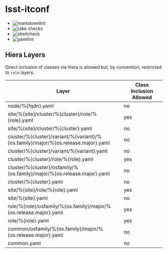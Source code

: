 lsst-itconf
===

* ![markdownlint](https://github.com/lsst-it/lsst-itconf/actions/workflows/markdownlint.yaml/badge.svg)
* ![rake checks](https://github.com/lsst-it/lsst-itconf/actions/workflows/rake_checks.yaml/badge.svg)
* ![shellcheck](https://github.com/lsst-it/lsst-itconf/actions/workflows/shellcheck.yaml/badge.svg)
* ![yamllint](https://github.com/lsst-it/lsst-itconf/actions/workflows/yamllint.yaml/badge.svg)

Hiera Layers
------------

Direct inclusion of classes via hiera is allowed but, by convention, restricted
to `role` layers.

| Layer                                                                   | Class Inclusion Allowed |
| -----                                                                   | ----------------------- |
| node/%{fqdn}.yaml                                                       | no                      |
| site/%{site}/cluster/%{cluster}/role/%{role}.yaml                       | yes                     |
| site/%{site}/cluster/%{cluster}.yaml                                    | no                      |
| cluster/%{cluster}/variant/%{variant}/%{os.family}/major/%{os.release.major}.yaml | no            |
| cluster/%{cluster}/variant/%{variant}.yaml                              | no                      |
| cluster/%{cluster}/role/%{role}.yaml                                    | yes                     |
| cluster/%{cluster}/osfamily/%{os.family}/major/%{os.release.major}.yaml | no                      |
| cluster/%{cluster}.yaml                                                 | no                      |
| site/%{site}/role/%{role}.yaml                                          | yes                     |
| site/%{site}.yaml                                                       | no                      |
| role/%{role}/osfamily/%{os.family}/major/%{os.release.major}.yaml       | yes                     |
| role/%{role}.yaml                                                       | yes                     |
| common/osfamily/%{os.family}/major/%{os.release.major}.yaml             | no                      |
| common.yaml                                                             | no                      |
